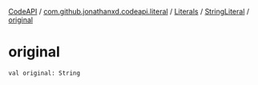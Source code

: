 [CodeAPI](../../../index.md) / [com.github.jonathanxd.codeapi.literal](../../index.md) / [Literals](../index.md) / [StringLiteral](index.md) / [original](.)

# original

`val original: String`